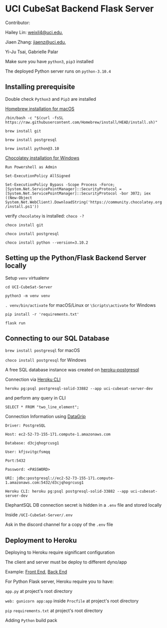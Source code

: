 # UCI CubeSat Backend Flask Server

Contributor:

Hailey Lin: weixil4@uci.edu,

Jiaen Zhang: jiaenz@uci.edu,

Yi-Ju Tsai, Gabrielle Palar

Make sure you have `python3`, `pip3` installed

The deployed Python server runs on `python-3.10.4`

## Installing prerequisite

Double check `Python3` and `Pip3` are installed

[Homebrew installation for macOS](https://brew.sh/)

`/bin/bash -c "$(curl -fsSL https://raw.githubusercontent.com/Homebrew/install/HEAD/install.sh)"`

`brew install git`

`brew install postgresql`

`brew install python@3.10`

[Chocolatey installation for Windows](https://chocolatey.org/install)

`Run Powershell as Admin`

`Set-ExecutionPolicy AllSigned`

`Set-ExecutionPolicy Bypass -Scope Process -Force; [System.Net.ServicePointManager]::SecurityProtocol = [System.Net.ServicePointManager]::SecurityProtocol -bor 3072; iex ((New-Object System.Net.WebClient).DownloadString('https://community.chocolatey.org/install.ps1'))`

verify `chocolatey` is installed: `choco -?`

`choco install git`

`choco install postgresql`

`choco install python --version=3.10.2`

## Setting up the Python/Flask Backend Server locally

Setup `venv` virtualenv

`cd UCI-CubeSat-Server`

`python3 -m venv venv`

`. venv/bin/activate` for macOS/Linux or `\Scripts\activate` for Windows

`pip install -r 'requirements.txt'`

`flask run`

## Connecting to our SQL Database

`brew install postgresql` for macOS

`choco install postgresql` for Windows

A free SQL database instance was created on [heroku-postgresql](https://devcenter.heroku.com/articles/heroku-postgresql)

Connection via [Heroku CLI](https://devcenter.heroku.com/articles/heroku-cli)

`heroku pg:psql postgresql-solid-33882 --app uci-cubesat-server-dev`

and perform any query in CLI

`SELECT * FROM "two_line_element";`

Connection Information using [DataGrip](https://www.jetbrains.com/datagrip/)

```
Driver: PostgreSQL

Host: ec2-52-73-155-171.compute-1.amazonaws.com

Database: d3cjqhogrcusg1

User: kfjsvitgcfsmqq

Port:5432

Password: <PASSWORD>

URI: jdbc:postgresql://ec2-52-73-155-171.compute-1.amazonaws.com:5432/d3cjqhogrcusg1

Heroku CLI: heroku pg:psql postgresql-solid-33882 --app uci-cubesat-server-dev
```

ElephantSQL DB connection secret is hidden in a `.env` file and stored locally

Inside `/UCI-CubeSat-Server/.env`

Ask in the discord channel for a copy of the `.env` file

## Deployment to Heroku

Deploying to Heroku require significant configuration

The client and server must be deploy to different dyno/app

Example: [Front End](https://uci-cubesat-dashboard.herokuapp.com/), [Back End](https://uci-cubesat-server.herokuapp.com/)

For Python Flask server, Heroku require you to have:

`app.py` at project's root directory

`web: gunicorn app:app` inside `Procfile` at project's root directory

`pip` `requirements.txt` at project's root directory

Adding `Python` build pack
